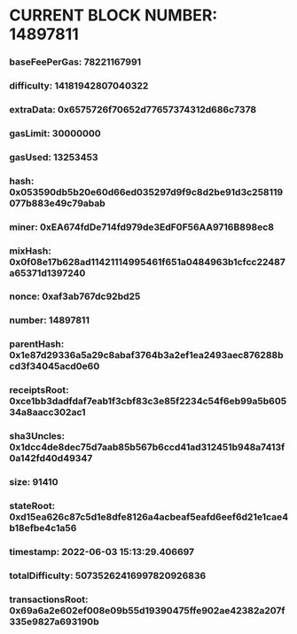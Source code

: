 # CURRENT BLOCK NUMBER: 14897811

### baseFeePerGas: 78221167991
### difficulty: 14181942807040322
### extraData: 0x6575726f70652d77657374312d686c7378
### gasLimit: 30000000
### gasUsed: 13253453
### hash: 0x053590db5b20e60d66ed035297d9f9c8d2be91d3c258119077b883e49c79abab
### miner: 0xEA674fdDe714fd979de3EdF0F56AA9716B898ec8
### mixHash: 0x0f08e17b628ad11421114995461f651a0484963b1cfcc22487a65371d1397240
### nonce: 0xaf3ab767dc92bd25
### number: 14897811
### parentHash: 0x1e87d29336a5a29c8abaf3764b3a2ef1ea2493aec876288bcd3f34045acd0e60
### receiptsRoot: 0xce1bb3dadfdaf7eab1f3cbf83c3e85f2234c54f6eb99a5b60534a8aacc302ac1
### sha3Uncles: 0x1dcc4de8dec75d7aab85b567b6ccd41ad312451b948a7413f0a142fd40d49347
### size: 91410
### stateRoot: 0xd15ea626c87c5d1e8dfe8126a4acbeaf5eafd6eef6d21e1cae4b18efbe4c1a56
### timestamp: 2022-06-03 15:13:29.406697
### totalDifficulty: 50735262416997820926836
### transactionsRoot: 0x69a6a2e602ef008e09b55d19390475ffe902ae42382a207f335e9827a693190b

